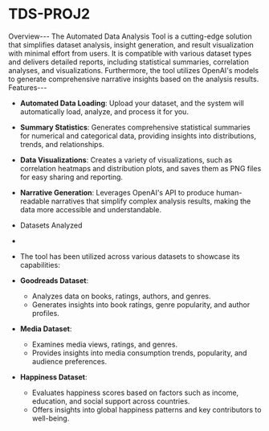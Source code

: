 # TDS-PROJ2
Overview---
The Automated Data Analysis Tool is a cutting-edge solution that simplifies dataset analysis, insight generation, and result visualization with minimal effort from users. It is compatible with various dataset types and delivers detailed reports, including statistical summaries, correlation analyses, and visualizations. Furthermore, the tool utilizes OpenAI's models to generate comprehensive narrative insights based on the analysis results.
Features---
- **Automated Data Loading**: Upload your dataset, and the system will automatically load, analyze, and process it for you.  
- **Summary Statistics**: Generates comprehensive statistical summaries for numerical and categorical data, providing insights into distributions, trends, and relationships.  
- **Data Visualizations**: Creates a variety of visualizations, such as correlation heatmaps and distribution plots, and saves them as PNG files for easy sharing and reporting.  
- **Narrative Generation**: Leverages OpenAI's API to produce human-readable narratives that simplify complex analysis results, making the data more accessible and understandable.

- Datasets Analyzed
- 
- The tool has been utilized across various datasets to showcase its capabilities:  

- **Goodreads Dataset**:  
  - Analyzes data on books, ratings, authors, and genres.  
  - Generates insights into book ratings, genre popularity, and author profiles.  

- **Media Dataset**:  
  - Examines media views, ratings, and genres.  
  - Provides insights into media consumption trends, popularity, and audience preferences.  

- **Happiness Dataset**:  
  - Evaluates happiness scores based on factors such as income, education, and social support across countries.  
  - Offers insights into global happiness patterns and key contributors to well-being.  
